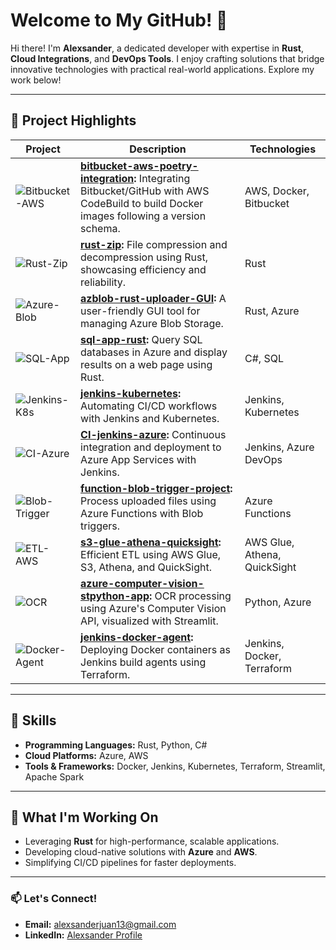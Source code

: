 # Welcome to My GitHub! 👋

Hi there! I'm **Alexsander**, a dedicated developer with expertise in **Rust**, **Cloud Integrations**, and **DevOps Tools**. I enjoy crafting solutions that bridge innovative technologies with practical real-world applications. Explore my work below!

---

## 🚀 Project Highlights

| Project                                                                                                     | Description                                                                                          | Technologies                 |
|-------------------------------------------------------------------------------------------------------------|------------------------------------------------------------------------------------------------------|------------------------------|
| ![Bitbucket-AWS](https://img.shields.io/badge/Bitbucket--AWS-Integration-orange?style=flat&logo=aws)       | **[bitbucket-aws-poetry-integration](https://github.com/alexsander-projects/bitbucket-aws-poetry-integration):** Integrating Bitbucket/GitHub with AWS CodeBuild to build Docker images following a version schema. | AWS, Docker, Bitbucket       |
| ![Rust-Zip](https://img.shields.io/badge/Rust-Zip-blue?style=flat&logo=rust)                                | **[rust-zip](https://github.com/alexsander-projects/rust-zip):** File compression and decompression using Rust, showcasing efficiency and reliability. | Rust                         |
| ![Azure-Blob](https://img.shields.io/badge/Azure-Blob-blue?style=flat&logo=microsoft-azure)                 | **[azblob-rust-uploader-GUI](https://github.com/alexsander-projects/azblob-rust-uploader-GUI):** A user-friendly GUI tool for managing Azure Blob Storage. | Rust, Azure                  |
| ![SQL-App](https://img.shields.io/badge/SQL-App-green?style=flat&logo=sqlite)                              | **[sql-app-rust](https://github.com/alexsander-projects/sql-app-rust):** Query SQL databases in Azure and display results on a web page using Rust. | C#, SQL                      |
| ![Jenkins-K8s](https://img.shields.io/badge/Jenkins-Kubernetes-brightgreen?style=flat&logo=jenkins)         | **[jenkins-kubernetes](https://github.com/alexsander-projects/jenkins-kubernetes):** Automating CI/CD workflows with Jenkins and Kubernetes. | Jenkins, Kubernetes          |
| ![CI-Azure](https://img.shields.io/badge/CI-Azure-yellow?style=flat&logo=azure-devops)                     | **[CI-jenkins-azure](https://github.com/alexsander-projects/CI-jenkins-azure):** Continuous integration and deployment to Azure App Services with Jenkins. | Jenkins, Azure DevOps        |
| ![Blob-Trigger](https://img.shields.io/badge/Azure-Blob--Trigger-blue?style=flat&logo=azure-functions)      | **[function-blob-trigger-project](https://github.com/alexsander-projects/function-blob-trigger-project):** Process uploaded files using Azure Functions with Blob triggers. | Azure Functions              |
| ![ETL-AWS](https://img.shields.io/badge/ETL-AWS-red?style=flat&logo=amazon-aws)                            | **[s3-glue-athena-quicksight](https://github.com/alexsander-projects/s3-glue-athena-quicksight):** Efficient ETL using AWS Glue, S3, Athena, and QuickSight. | AWS Glue, Athena, QuickSight |
| ![OCR](https://img.shields.io/badge/Azure-OCR-green?style=flat&logo=microsoft-azure)                       | **[azure-computer-vision-stpython-app](https://github.com/alexsander-projects/azure-computer-vision-stpython-app):** OCR processing using Azure's Computer Vision API, visualized with Streamlit. | Python, Azure                |
| ![Docker-Agent](https://img.shields.io/badge/Jenkins-Docker-blue?style=flat&logo=docker)                   | **[jenkins-docker-agent](https://github.com/alexsander-projects/jenkins-docker-agent):** Deploying Docker containers as Jenkins build agents using Terraform. | Jenkins, Docker, Terraform   |

---

## 🔧 Skills

- **Programming Languages:** Rust, Python, C#
- **Cloud Platforms:** Azure, AWS
- **Tools & Frameworks:** Docker, Jenkins, Kubernetes, Terraform, Streamlit, Apache Spark

---

## 🌱 What I'm Working On

- Leveraging **Rust** for high-performance, scalable applications.
- Developing cloud-native solutions with **Azure** and **AWS**.
- Simplifying CI/CD pipelines for faster deployments.

---

### 📫 Let's Connect!

- **Email:** [alexsanderjuan13@gmail.com](mailto:alexsanderjuan13@gmail.com)
- **LinkedIn:** [Alexsander Profile](https://www.linkedin.com/in/juan-alexsander-2674b0228/)
